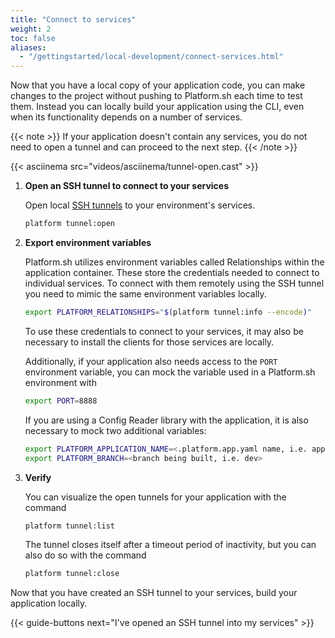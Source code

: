 ```yaml
---
title: "Connect to services"
weight: 2
toc: false
aliases:
  - "/gettingstarted/local-development/connect-services.html"
---
```


Now that you have a local copy of your application code, you can make changes to the project without pushing to Platform.sh each time to test them. Instead you can locally build your application using the CLI, even when its functionality depends on a number of services.

{{< note >}}
If your application doesn't contain any services, you do not need to open a tunnel and can proceed to the next step.
{{< /note >}}

{{< asciinema src="videos/asciinema/tunnel-open.cast" >}}

1. **Open an SSH tunnel to connect to your services**

    Open local [SSH tunnels](/development/local/tethered.md#ssh-tunneling) to your environment's services.

    ```bash
    platform tunnel:open
    ```

2. **Export environment variables**

    Platform.sh utilizes environment variables called Relationships within the application container. These store the credentials needed to connect to individual services. To connect with them remotely using the SSH tunnel you need to mimic the same environment variables locally.

    ```bash
    export PLATFORM_RELATIONSHIPS="$(platform tunnel:info --encode)"
    ```
    To use these credentials to connect to your services, it may also be necessary to install the clients for those services are locally.

    Additionally, if your application also needs access to the `PORT` environment variable, you can mock the variable used in a Platform.sh environment with

    ```bash
    export PORT=8888
    ```

    If you are using a Config Reader library with the application, it is also necessary to mock two additional variables:

    ```bash
    export PLATFORM_APPLICATION_NAME=<.platform.app.yaml name, i.e. app>
    export PLATFORM_BRANCH=<branch being built, i.e. dev>
    ```

3. **Verify**

    You can visualize the open tunnels for your application with the command

    ```bash
    platform tunnel:list
    ```

    The tunnel closes itself after a timeout period of inactivity, but you can also do so with the command

    ```bash
    platform tunnel:close
    ```

Now that you have created an SSH tunnel to your services, build your application locally.

{{< guide-buttons next="I've opened an SSH tunnel into my services" >}}
